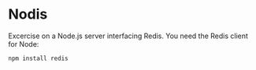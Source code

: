 Nodis
=====

Excercise on a Node.js server interfacing Redis.
You need the Redis client for Node:

    npm install redis
